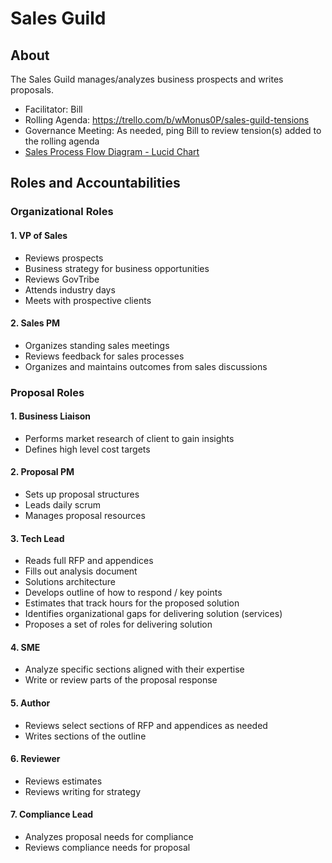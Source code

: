 # Sales Guild

## About
The Sales Guild manages/analyzes business prospects and writes proposals.

* Facilitator: Bill
* Rolling Agenda: <https://trello.com/b/wMonus0P/sales-guild-tensions>
* Governance Meeting: As needed, ping Bill to review tension(s) added to the rolling agenda
* [Sales Process Flow Diagram - Lucid Chart](https://www.lucidchart.com/documents/edit/06f806cb-a2ab-4c24-a85d-4d7b95777dfa#)

## Roles and Accountabilities

### Organizational Roles

#### 1. VP of Sales
* Reviews prospects
* Business strategy for business opportunities
* Reviews GovTribe
* Attends industry days
* Meets with prospective clients

#### 2. Sales PM
* Organizes standing sales meetings
* Reviews feedback for sales processes
* Organizes and maintains outcomes from sales discussions

### Proposal Roles

#### 1. Business Liaison
* Performs market research of client to gain insights
* Defines high level cost targets

#### 2. Proposal PM
* Sets up proposal structures
* Leads daily scrum
* Manages proposal resources

#### 3. Tech Lead
* Reads full RFP and appendices
* Fills out analysis document
* Solutions architecture
* Develops outline of how to respond / key points
* Estimates that track hours for the proposed solution
* Identifies organizational gaps for delivering solution (services)
* Proposes a set of roles for delivering solution

#### 4. SME
* Analyze specific sections aligned with their expertise
* Write or review parts of the proposal response

#### 5. Author
* Reviews select sections of RFP and appendices as needed
* Writes sections of the outline

#### 6. Reviewer
* Reviews estimates
* Reviews writing for strategy

#### 7. Compliance Lead
* Analyzes proposal needs for compliance
* Reviews compliance needs for proposal
